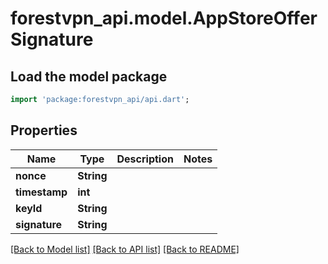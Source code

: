 # forestvpn_api.model.AppStoreOfferSignature

## Load the model package
```dart
import 'package:forestvpn_api/api.dart';
```

## Properties
Name | Type | Description | Notes
------------ | ------------- | ------------- | -------------
**nonce** | **String** |  | 
**timestamp** | **int** |  | 
**keyId** | **String** |  | 
**signature** | **String** |  | 

[[Back to Model list]](../README.md#documentation-for-models) [[Back to API list]](../README.md#documentation-for-api-endpoints) [[Back to README]](../README.md)


